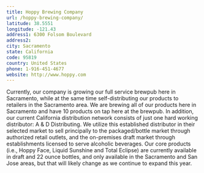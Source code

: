 ```yaml
---
title: Hoppy Brewing Company
url: /hoppy-brewing-company/
latitude: 38.5551
longitude: -121.43
address1: 6300 Folsom Boulevard
address2: 
city: Sacramento
state: California
code: 95819
country: United States
phone: 1-916-451-4677
website: http://www.hoppy.com
---
```

Currently, our company is growing our full service brewpub here in Sacramento, while at the same time self-distributing our products to retailers in the Sacramento area. We are brewing all of our products here in Sacramento and have 10 products on tap here at the brewpub. In addition, our current California distribution network consists of just one hard working distributor: A & D Distributing. We utilize this established distributor in their selected market to sell principally to the packaged/bottle market through authorized retail outlets, and the on-premises draft market through establishments licensed to serve alcoholic beverages. Our core products (i.e., Hoppy Face, Liquid Sunshine and Total Eclipse) are currently available in draft and 22 ounce bottles, and only available in the Sacramento and San Jose areas, but that will likely change as we continue to expand this year.
